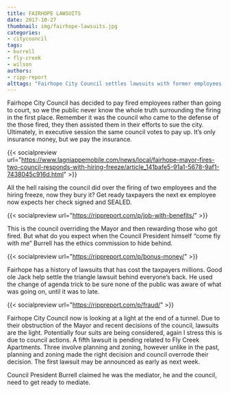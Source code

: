 ```yaml
---
title: FAIRHOPE LAWSUITS
date: 2017-10-27
thumbnail: img/fairhope-lawsuits.jpg
categories:
- citycouncil
tags:
- burrell
- fly-creek
- wilson
authors:
- ripp-report
alttags: "Fairhope City Council settles lawsuits with former employees; gavel and legal documents symbolize the costly outcome"
---
```

Fairhope City Council has decided to pay fired employees rather than going to court, so we the public never know the whole truth surrounding the firing in the first place. Remember it was the council who came to the defense of the those fired, they then assisted them in their efforts to sue the city. Ultimately, in executive session the same council votes to pay up. It’s only insurance money, but we pay the insurance.

{{< socialpreview url="https://www.lagniappemobile.com/news/local/fairhope-mayor-fires-two-council-responds-with-hiring-freeze/article_141bafe5-91a1-5678-9af1-7438045c916d.html" >}}

All the hell raising the council did over the firing of two employees and the hiring freeze, now they bury it? Get ready taxpayers the next ex employee now expects her check signed and SEALED.

{{< socialpreview url="https://rippreport.com/p/job-with-benefits/" >}}

This is the council overriding the Mayor and then rewarding those who got fired. But what do you expect when the Council President himself “come fly with me” Burrell has the ethics commission to hide behind.

{{< socialpreview url="https://rippreport.com/p/bonus-money/" >}}

Fairhope has a history of lawsuits that has cost the taxpayers millions. Good ole Jack help settle the triangle lawsuit behind everyone’s back. He used the change of agenda trick to be sure none of the public was aware of what was going on, until it was to late.

{{< socialpreview url="https://rippreport.com/p/fraud/" >}}

Fairhope City Council now is looking at a light at the end of a tunnel. Due to their obstruction of the Mayor and recent decisions of the council, lawsuits are the light. Potentially four suits are being considered, again I stress this is due to council actions. A fifth lawsuit is pending related to Fly Creek Apartments. Three involve planning and zoning, however unlike in the past, planning and zoning made the right decision and council overrode their decision. The first lawsuit may be announced as early as next week.

Council President Burrell claimed he was the mediator, he and the council, need to get ready to mediate.

